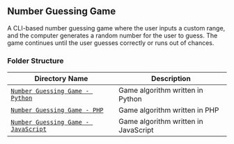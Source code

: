 ## Number Guessing Game 

A CLI-based number guessing game where the user inputs a custom range, and the computer generates a random number for the user to guess. The game continues until the user guesses correctly or runs out of chances.

### Folder Structure

| Directory Name                                                       | Description                          |
|----------------------------------------------------------------------|--------------------------------------|
| [`Number Guessing Game - Python` ](number%20guessing%20game)         | Game algorithm written in Python     |
| [`Number Guessing Game - PHP`](number%20guessing%20game%20-%20php)   | Game algorithm written in PHP        | 
| [`Number Guessing Game - JavaScript`](number%20guessing%20game%20js) | Game algorithm written in JavaScript |                                          
